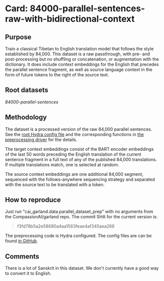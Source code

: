 # Card: 84000-parallel-sentences-raw-with-bidirectional-context

## Purpose

Train a classical Tibetan to English translation model that follows the style established by 84,000. This dataset is a raw passthrough, with pre- and post-processing but no shuffling or concatenation, or augmentation with the dictionary. It does include context embeddings for the English that precedes the parallel sentence fragment, as well as source language context in the form of future tokens to the right of the source text.

## Root datasets

_84000-parallel-sentences_

## Methodology

The dataset is a processed version of the raw 84,000 parallel sentences. See the [root Hydra config file](https://github.com/CompassionAI/garland/blob/f3fd78b5a2e58680a4aa1563feae4af345aea266/cai_garland/data/dataset_prep.config/config.yaml) and the corresponding functions in [the preprocessing driver](https://github.com/CompassionAI/garland/blob/f3fd78b5a2e58680a4aa1563feae4af345aea266/cai_garland/data/parallel_dataset_prep.py) for the details.

The target context embeddings consist of the BART encoder embeddings of the last 50 words preceding the English translation of the current sentence fragment in a full text of any of the published 84,000 translations. If multiple translations match, one is selected at random.

The source context embeddings are one additional 84,000 segment, sequenced with the follows-anywhere sequencing strategy and separated with the source text to be translated with a <mask> token.

## How to reproduce

Just run "cai_garland.data.parallel_dataset_prep" with no arguments from the CompassionAI/garland repo. The commit SHA for the current version is:

> f3fd78b5a2e58680a4aa1563feae4af345aea266

The preprocessing code is Hydra configured. The config files are can be found [in GitHub](https://github.com/CompassionAI/garland/tree/f3fd78b5a2e58680a4aa1563feae4af345aea266/cai_garland/data/dataset_prep.config).

## Comments

There is a lot of Sanskrit in this dataset. We don't currently have a good way to convert it to English.

